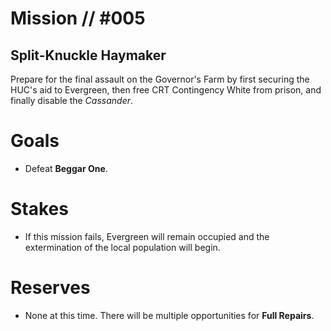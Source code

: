 # Mission // #005
## Split-Knuckle Haymaker

Prepare for the final assault on the Governor's Farm by first securing the HUC's aid to Evergreen, then free CRT Contingency White from prison, and finally disable the *Cassander*.

# Goals
- Defeat **Beggar One**.

# Stakes
- If this mission fails, Evergreen will remain occupied and the extermination of the local population will begin.

# Reserves
- None at this time. There will be multiple opportunities for **Full Repairs**.